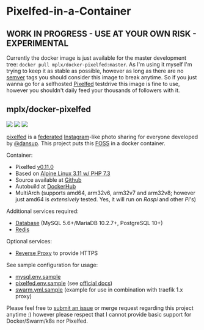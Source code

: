 # Pixelfed-in-a-Container

## WORK IN PROGRESS - USE AT YOUR OWN RISK - EXPERIMENTAL

Currently the docker image is just available for the master development tree: `docker pull mplx/docker-pixelfed:master`. As I'm using it myself I'm trying to keep it as stable as possible, however as long as there are no [semver](https://semver.org/) tags you should consider this image to break anytime. So if you just wanna go for a selfhosted [Pixelfed](https://pixelfed.org/) testdrive this image is fine to use, however you shouldn't daily feed your thousands of followers with it.

## mplx/docker-pixelfed

[![](https://images.microbadger.com/badges/version/mplx/docker-pixelfed:master.svg)](https://hub.docker.com/r/mplx/docker-pixelfed)
[![](https://images.microbadger.com/badges/image/mplx/docker-pixelfed:master.svg)](https://hub.docker.com/r/mplx/docker-pixelfed)
[![](https://img.shields.io/docker/pulls/mplx/docker-pixelfed.svg)](https://hub.docker.com/r/mplx/docker-pixelfed)

[pixelfed](https://github.com/pixelfed/pixelfed) is a [federated](https://fediverse.party/) [Instagram](https://www.instagram.com/about/us/)-like photo sharing for everyone developed by [@dansup](https://github.com/dansup). This project puts this [FOSS](https://en.wikipedia.org/wiki/Free_and_open-source_software) in a docker container.

Container:
  - Pixelfed [v0.11.0](https://github.com/pixelfed/pixelfed/releases)
  - Based on [Alpine Linux 3.11 w/ PHP 7.3](https://hub.docker.com/r/gmitirol/alpine311-php73)
  - Source available at [Github](https://github.com/mplx/docker-pixelfed)
  - Autobuild at [DockerHub](https://hub.docker.com/r/mplx/docker-pixelfed)
  - MultiArch (supports amd64, arm32v6, arm32v7 and arm32v8; however just amd64 is *extensively* tested. Yes, it will run on *Raspi* and other *Pi*'s)

Additional services required:
  - [Database](https://docs.pixelfed.org/technical-documentation/env.html#database-configuration) (MySQL 5.6+/MariaDB 10.2.7+, PostgreSQL 10+)
  - [Redis](https://docs.pixelfed.org/technical-documentation/env.html#redis-configuration)

Optional services:
  - [Reverse Proxy](https://github.com/mplx/docker-pixelfed/issues/3#issuecomment-624343083) to provide HTTPS

See sample configuration for usage:
  - [mysql.env.sample](https://raw.githubusercontent.com/mplx/docker-pixelfed/master/mysql.env.sample)
  - [pixelfed.env.sample](https://raw.githubusercontent.com/mplx/docker-pixelfed/master/pixelfed.env.sample) (see [official docs](https://docs.pixelfed.org/running-pixelfed/installation.html#configure-environment-variables))
  - [swarm.yml.sample](https://raw.githubusercontent.com/mplx/docker-pixelfed/master/swarm.yml.sample) (example for use in combination with traefik 1.x proxy)

Please feel free to [submit an issue](https://github.com/mplx/docker-pixelfed/issues/new) or merge request regarding this project anytime :) however please respect that I cannot provide basic support for Docker/Swarm/k8s nor Pixelfed.
